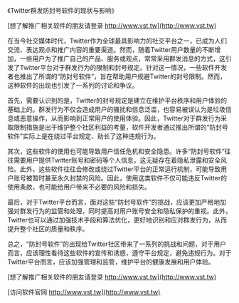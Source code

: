 《Twitter群发防封号软件的现状与影响》

[想了解推广相关软件的朋友请登录 http://www.vst.tw](http://www.vst.tw)

在当今社交媒体时代，Twitter作为全球最具影响力的社交平台之一，已成为人们交流、表达观点和推广内容的重要渠道。然而，随着Twitter用户数量的不断增加，一些用户为了推广自己的产品、服务或观点，常常采用群发消息的方式，这引发了Twitter平台对于群发行为的限制和封号规定。针对这一情况，一些软件开发者也推出了所谓的“防封号软件”，旨在帮助用户规避Twitter的封号限制。然而，这种软件的出现也引发了一系列的讨论和争议。

首先，需要认识到的是，Twitter的封号规定是建立在维护平台秩序和用户体验的基础上的。群发行为不仅会造成用户的骚扰和信息泛滥，也容易被误认为是垃圾信息或恶意操作，从而影响到正常用户的使用体验。因此，Twitter对于群发行为采取限制措施是出于维护整个社区利益的考量，软件开发者通过推出所谓的“防封号软件”实际上是在绕过平台规定、助长了这种违规行为。

其次，这些软件的使用也可能导致用户信任危机和安全隐患。许多“防封号软件”往往需要用户提供Twitter账号和密码等个人信息，这无疑存在着隐私泄露和安全风险。此外，这些软件往往会修改或绕过Twitter平台的正常运行机制，可能导致用户账号被暂时甚至永久封禁的风险。因此，使用这类软件不仅可能违反Twitter的使用条款，也可能给用户带来不必要的风险和损失。

最后，对于Twitter平台而言，面对这些“防封号软件”的挑战，应该更加严格地加强对群发行为的监管和处理，同时提高对用户账号安全和隐私保护的重视。此外，Twitter也可以通过加强技术手段和算法优化，更好地识别和应对群发行为，从而提升整个社区的质量和秩序。

总之，“防封号软件”的出现给Twitter社区带来了一系列的挑战和问题，对于用户而言，应该理性看待这些软件的宣传和诱惑，遵守平台规定，避免违规行为。对于Twitter平台而言，应该加强管理和监管，维护平台的健康发展和用户体验。

[想了解推广相关软件的朋友请登录 http://www.vst.tw](http://www.vst.tw)


[访问软件官网 http://www.vst.tw](http://www.vst.tw)
